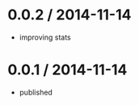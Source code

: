 0.0.2 / 2014-11-14
==================

  * improving stats

0.0.1 / 2014-11-14
==================

  * published